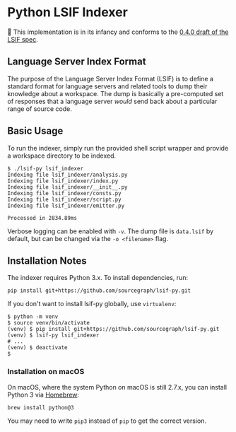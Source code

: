# Python LSIF Indexer

🚨 This implementation is in its infancy and conforms to the [0.4.0 draft of the LSIF spec](https://github.com/Microsoft/language-server-protocol/blob/master/indexFormat/specification.md).

## Language Server Index Format

The purpose of the Language Server Index Format (LSIF) is to define a standard format for language servers and related tools to dump their knowledge about a workspace. The dump is basically a pre-computed set of responses that a language server *would* send back about a particular range of source code.

## Basic Usage

To run the indexer, simply run the provided shell script wrapper and provide a workspace directory to be indexed.

```
$ ./lsif-py lsif_indexer
Indexing file lsif_indexer/analysis.py
Indexing file lsif_indexer/index.py
Indexing file lsif_indexer/__init__.py
Indexing file lsif_indexer/consts.py
Indexing file lsif_indexer/script.py
Indexing file lsif_indexer/emitter.py

Processed in 2834.89ms
```

Verbose logging can be enabled with `-v`. The dump file is `data.lsif` by default, but can be changed via the `-o <filename>` flag.

## Installation Notes

The indexer requires Python 3.x. To install dependencies, run:

```shell
pip install git+https://github.com/sourcegraph/lsif-py.git
```

If you don't want to install lsif-py globally, use `virtualenv`:

```shell
$ python -m venv
$ source venv/bin/activate
(venv) $ pip install git+https://github.com/sourcegraph/lsif-py.git
(venv) $ lsif-py lsif_indexer
# ...
(venv) $ deactivate
$
```

### Installation on macOS

On macOS, where the system Python on macOS is still 2.7.x, you can install Python 3 via [Homebrew](https://brew.sh/):

```shell
brew install python@3
```

You may need to write `pip3` instead of `pip` to get the correct version.
